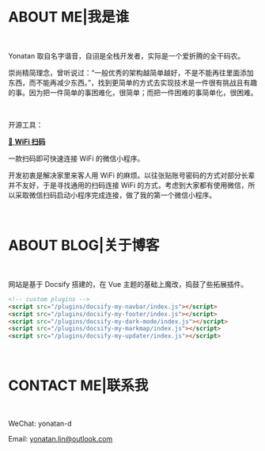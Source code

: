 

# ABOUT ME|我是谁

<br/>

Yonatan 取自名字谐音，自诩是全栈开发者，实际是一个爱折腾的全干码农。

崇尚精简理念，曾听说过：“一般优秀的架构越简单越好，不是不能再往里面添加东西，而不能再减少东西。”，找到更简单的方式去实现技术是一件很有挑战且有趣的事。因为把一件简单的事困难化，很简单；而把一件困难的事简单化，很困难。

<br/>

开源工具：

[📱 **WiFi 扫码**](https://github.com/Yonatan-D/WiFiConnector)

一款扫码即可快速连接 WiFi 的微信小程序。

开发初衷是解决家里来客人用 WiFi 的麻烦。以往张贴账号密码的方式对部分长辈并不友好，于是寻找通用的扫码连接 WiFi 的方式，考虑到大家都有使用微信，所以采取微信扫码启动小程序完成连接，做了我的第一个微信小程序。

<br/>

# ABOUT BLOG|关于博客

<br/>

网站是基于 Docsify 搭建的，在 Vue 主题的基础上魔改，捣鼓了些拓展插件。

```html
<!-- custom plugins -->
<script src="/plugins/docsify-my-navbar/index.js"></script>
<script src="/plugins/docsify-my-footer/index.js"></script>
<script src="/plugins/docsify-my-dark-mode/index.js"></script>
<script src="/plugins/docsify-my-markmap/index.js"></script>
<script src="/plugins/docsify-my-updater/index.js"></script>
```

<br/>

# CONTACT ME|联系我

<br/>

WeChat: yonatan-d

Email: yonatan.lin@outlook.com